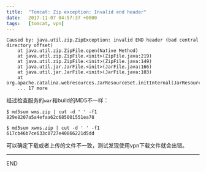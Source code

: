 ```yaml
---
title:  "Tomcat: Zip exception: Invalid end header"
date:   2017-11-07 04:57:37 +0000
tags:   [tomcat, vpn]
---
```


```
Caused by: java.util.zip.ZipException: invalid END header (bad central directory offset)
	at java.util.zip.ZipFile.open(Native Method)
	at java.util.zip.ZipFile.<init>(ZipFile.java:219)
	at java.util.zip.ZipFile.<init>(ZipFile.java:149)
	at java.util.jar.JarFile.<init>(JarFile.java:166)
	at java.util.jar.JarFile.<init>(JarFile.java:103)
	at org.apache.catalina.webresources.JarResourceSet.initInternal(JarResourceSet.java:88)
	... 17 more
```

经过检查服务的`war`和build的MD5不一样：

```
$ md5sum wms.zip | cut -d ' ' -f1
829e8207a5a4efaa62c685001551ea78
```

```
$ md5sum xwms.zip | cut -d ' ' -f1
617cb46b7ce633c0727e40866221d5dd
```

可以确定下载或者上传的文件不一致，测试发现使用vpn下载文件就会出错。


---
END

